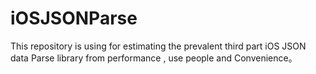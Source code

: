 # iOSJSONParse
This repository is using for estimating the prevalent third part iOS JSON data Parse library from performance , use people and Convenience。
